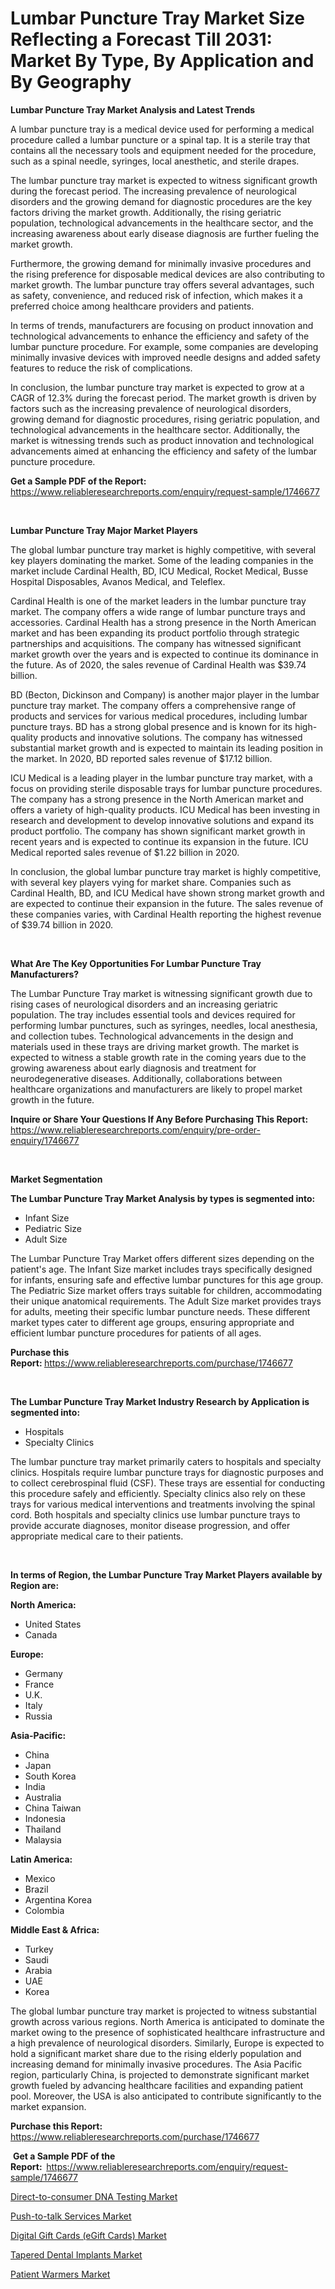 <p><h1>Lumbar Puncture Tray Market Size Reflecting a Forecast Till 2031: Market By Type, By Application and By Geography</h1></p><p><strong>Lumbar Puncture Tray Market Analysis and Latest Trends</strong></p>
<p><p>A lumbar puncture tray is a medical device used for performing a medical procedure called a lumbar puncture or a spinal tap. It is a sterile tray that contains all the necessary tools and equipment needed for the procedure, such as a spinal needle, syringes, local anesthetic, and sterile drapes.</p><p>The lumbar puncture tray market is expected to witness significant growth during the forecast period. The increasing prevalence of neurological disorders and the growing demand for diagnostic procedures are the key factors driving the market growth. Additionally, the rising geriatric population, technological advancements in the healthcare sector, and the increasing awareness about early disease diagnosis are further fueling the market growth.</p><p>Furthermore, the growing demand for minimally invasive procedures and the rising preference for disposable medical devices are also contributing to market growth. The lumbar puncture tray offers several advantages, such as safety, convenience, and reduced risk of infection, which makes it a preferred choice among healthcare providers and patients.</p><p>In terms of trends, manufacturers are focusing on product innovation and technological advancements to enhance the efficiency and safety of the lumbar puncture procedure. For example, some companies are developing minimally invasive devices with improved needle designs and added safety features to reduce the risk of complications.</p><p>In conclusion, the lumbar puncture tray market is expected to grow at a CAGR of 12.3% during the forecast period. The market growth is driven by factors such as the increasing prevalence of neurological disorders, growing demand for diagnostic procedures, rising geriatric population, and technological advancements in the healthcare sector. Additionally, the market is witnessing trends such as product innovation and technological advancements aimed at enhancing the efficiency and safety of the lumbar puncture procedure.</p></p>
<p><strong>Get a Sample PDF of the Report:&nbsp;</strong> <a href="https://www.reliableresearchreports.com/enquiry/request-sample/1746677">https://www.reliableresearchreports.com/enquiry/request-sample/1746677</a></p>
<p>&nbsp;</p>
<p><strong>Lumbar Puncture Tray Major Market Players</strong></p>
<p><p>The global lumbar puncture tray market is highly competitive, with several key players dominating the market. Some of the leading companies in the market include Cardinal Health, BD, ICU Medical, Rocket Medical, Busse Hospital Disposables, Avanos Medical, and Teleflex.</p><p>Cardinal Health is one of the market leaders in the lumbar puncture tray market. The company offers a wide range of lumbar puncture trays and accessories. Cardinal Health has a strong presence in the North American market and has been expanding its product portfolio through strategic partnerships and acquisitions. The company has witnessed significant market growth over the years and is expected to continue its dominance in the future. As of 2020, the sales revenue of Cardinal Health was $39.74 billion.</p><p>BD (Becton, Dickinson and Company) is another major player in the lumbar puncture tray market. The company offers a comprehensive range of products and services for various medical procedures, including lumbar puncture trays. BD has a strong global presence and is known for its high-quality products and innovative solutions. The company has witnessed substantial market growth and is expected to maintain its leading position in the market. In 2020, BD reported sales revenue of $17.12 billion.</p><p>ICU Medical is a leading player in the lumbar puncture tray market, with a focus on providing sterile disposable trays for lumbar puncture procedures. The company has a strong presence in the North American market and offers a variety of high-quality products. ICU Medical has been investing in research and development to develop innovative solutions and expand its product portfolio. The company has shown significant market growth in recent years and is expected to continue its expansion in the future. ICU Medical reported sales revenue of $1.22 billion in 2020.</p><p>In conclusion, the global lumbar puncture tray market is highly competitive, with several key players vying for market share. Companies such as Cardinal Health, BD, and ICU Medical have shown strong market growth and are expected to continue their expansion in the future. The sales revenue of these companies varies, with Cardinal Health reporting the highest revenue of $39.74 billion in 2020.</p></p>
<p>&nbsp;</p>
<p><strong>What Are The Key Opportunities For Lumbar Puncture Tray Manufacturers?</strong></p>
<p><p>The Lumbar Puncture Tray market is witnessing significant growth due to rising cases of neurological disorders and an increasing geriatric population. The tray includes essential tools and devices required for performing lumbar punctures, such as syringes, needles, local anesthesia, and collection tubes. Technological advancements in the design and materials used in these trays are driving market growth. The market is expected to witness a stable growth rate in the coming years due to the growing awareness about early diagnosis and treatment for neurodegenerative diseases. Additionally, collaborations between healthcare organizations and manufacturers are likely to propel market growth in the future.</p></p>
<p><strong>Inquire or Share Your Questions If Any Before Purchasing This Report:</strong> <a href="https://www.reliableresearchreports.com/enquiry/pre-order-enquiry/1746677">https://www.reliableresearchreports.com/enquiry/pre-order-enquiry/1746677</a></p>
<p>&nbsp;</p>
<p><strong>Market Segmentation</strong></p>
<p><strong>The Lumbar Puncture Tray Market Analysis by types is segmented into:</strong></p>
<p><ul><li>Infant Size</li><li>Pediatric Size</li><li>Adult Size</li></ul></p>
<p><p>The Lumbar Puncture Tray Market offers different sizes depending on the patient's age. The Infant Size market includes trays specifically designed for infants, ensuring safe and effective lumbar punctures for this age group. The Pediatric Size market offers trays suitable for children, accommodating their unique anatomical requirements. The Adult Size market provides trays for adults, meeting their specific lumbar puncture needs. These different market types cater to different age groups, ensuring appropriate and efficient lumbar puncture procedures for patients of all ages.</p></p>
<p><strong>Purchase this Report:&nbsp;</strong><a href="https://www.reliableresearchreports.com/purchase/1746677">https://www.reliableresearchreports.com/purchase/1746677</a></p>
<p>&nbsp;</p>
<p><strong>The Lumbar Puncture Tray Market Industry Research by Application is segmented into:</strong></p>
<p><ul><li>Hospitals</li><li>Specialty Clinics</li></ul></p>
<p><p>The lumbar puncture tray market primarily caters to hospitals and specialty clinics. Hospitals require lumbar puncture trays for diagnostic purposes and to collect cerebrospinal fluid (CSF). These trays are essential for conducting this procedure safely and efficiently. Specialty clinics also rely on these trays for various medical interventions and treatments involving the spinal cord. Both hospitals and specialty clinics use lumbar puncture trays to provide accurate diagnoses, monitor disease progression, and offer appropriate medical care to their patients.</p></p>
<p>&nbsp;</p>
<p><strong>In terms of Region, the Lumbar Puncture Tray Market Players available by Region are:</strong></p>
<p>
    <p> <strong> North America: </strong>
        <ul>
            <li>United States</li>
            <li>Canada</li>
        </ul>
        </p> 
    <p> <strong> Europe: </strong>
        <ul>
            <li>Germany</li>
            <li>France</li>
            <li>U.K.</li>
            <li>Italy</li>
            <li>Russia</li>
        </ul>
        </p> 
    <p> <strong> Asia-Pacific: </strong>
        <ul>
            <li>China</li>
            <li>Japan</li>
            <li>South Korea</li>
            <li>India</li>
            <li>Australia</li>
            <li>China Taiwan</li>
            <li>Indonesia</li>
            <li>Thailand</li>
            <li>Malaysia</li>
        </ul>
        </p> 
    <p> <strong> Latin America: </strong>
        <ul>
            <li>Mexico</li>
            <li>Brazil</li>
            <li>Argentina Korea</li>
            <li>Colombia</li>
        </ul>
        </p> 
    <p> <strong> Middle East & Africa: </strong>
        <ul>
            <li>Turkey</li>
            <li>Saudi</li>
            <li>Arabia</li>
            <li>UAE</li>
            <li>Korea</li>
        </ul>
    </p>
    </p>
<p><p>The global lumbar puncture tray market is projected to witness substantial growth across various regions. North America is anticipated to dominate the market owing to the presence of sophisticated healthcare infrastructure and a high prevalence of neurological disorders. Similarly, Europe is expected to hold a significant market share due to the rising elderly population and increasing demand for minimally invasive procedures. The Asia Pacific region, particularly China, is projected to demonstrate significant market growth fueled by advancing healthcare facilities and expanding patient pool. Moreover, the USA is also anticipated to contribute significantly to the market expansion.</p></p>
<p><strong>Purchase this Report: </strong><a href="https://www.reliableresearchreports.com/purchase/1746677">https://www.reliableresearchreports.com/purchase/1746677</a></p>
<p>&nbsp;<strong>Get a Sample PDF of the Report:&nbsp;&nbsp;</strong><a href="https://www.reliableresearchreports.com/enquiry/request-sample/1746677">https://www.reliableresearchreports.com/enquiry/request-sample/1746677</a></p>
<p><strong></strong></p>
<p><p><a href="https://medium.com/p/f0fc892a6058/edit">Direct-to-consumer DNA Testing Market</a></p><p><a href="https://medium.com/p/836979da04d6/edit">Push-to-talk Services Market</a></p><p><a href="https://medium.com/p/ff64f3248f86/edit">Digital Gift Cards (eGift Cards) Market</a></p><p><a href="https://github.com/redneck06/Market-Research-Report-List-1/blob/main/tapered-dental-implants-market.md">Tapered Dental Implants Market</a></p><p><a href="https://github.com/kosella/Market-Research-Report-List-1/blob/main/patient-warmers-market.md">Patient Warmers Market</a></p></p>